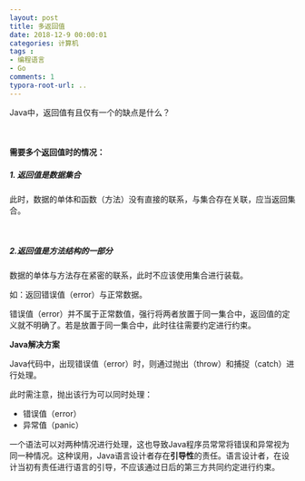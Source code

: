 ```yaml
---
layout: post
title: 多返回值
date: 2018-12-9 00:00:01
categories: 计算机
tags : 
- 编程语言
- Go
comments: 1
typora-root-url: ..
---
```


Java中，返回值有且仅有一个的缺点是什么？

<br>

#### 需要多个返回值时的情况：

##### 1. 返回值是数据集合

此时，数据的单体和函数（方法）没有直接的联系，与集合存在关联，应当返回集合。

<br>

##### 2.返回值是方法结构的一部分

数据的单体与方法存在紧密的联系，此时不应该使用集合进行装载。

如：返回错误值（error）与正常数据。

错误值（error）并不属于正常数值，强行将两者放置于同一集合中，返回值的定义就不明确了。若是放置于同一集合中，此时往往需要约定进行约束。

**Java解决方案**

Java代码中，出现错误值（error）时，则通过抛出（throw）和捕捉（catch）进行处理。

此时需注意，抛出该行为可以同时处理：

- 错误值（error）
- 异常值（panic）

一个语法可以对两种情况进行处理，这也导致Java程序员常常将错误和异常视为同一种情况。这种误用，Java语言设计者存在**引导性**的责任。语言设计者，在设计当初有责任进行语言的引导，不应该通过日后的第三方共同约定进行约束。